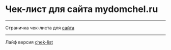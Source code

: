 # Чек-лист для сайта mydomchel.ru
***
Страничка чек-листа для [сайта](https://mydomchel.ru/)
***
Лайф версия [chek-list](https://mydomchel.ru/blog-checklist)
